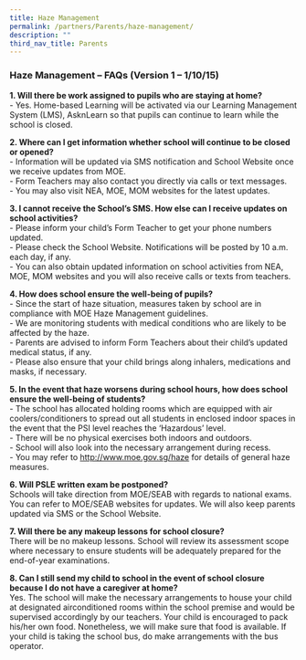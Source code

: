 ```yaml
---
title: Haze Management
permalink: /partners/Parents/haze-management/
description: ""
third_nav_title: Parents
---
```

### Haze Management – FAQs (Version 1 – 1/10/15)

**1\. Will there be work assigned to pupils who are staying at home?**  
\- Yes. Home-based Learning will be activated via our Learning Management System (LMS), AsknLearn so that pupils can continue to learn while the school is closed.  
  
**2\. Where can I get information whether school will continue to be closed or opened?**  
\- Information will be updated via SMS notification and School Website once we receive updates from MOE.  
\- Form Teachers may also contact you directly via calls or text messages.  
\- You may also visit NEA, MOE, MOM websites for the latest updates.  
  
**3\. I cannot receive the School’s SMS. How else can I receive updates on school activities?**  
\- Please inform your child’s Form Teacher to get your phone numbers updated.  
\- Please check the School Website. Notifications will be posted by 10 a.m. each day, if any.  
\- You can also obtain updated information on school activities from NEA, MOE, MOM websites and you will also receive calls or texts from teachers.  
  
**4\. How does school ensure the well-being of pupils?**  
\- Since the start of haze situation, measures taken by school are in compliance with MOE Haze Management guidelines.  
\- We are monitoring students with medical conditions who are likely to be affected by the haze.  
\- Parents are advised to inform Form Teachers about their child’s updated medical status, if any.  
\- Please also ensure that your child brings along inhalers, medications and masks, if necessary.  
  
**5\. In the event that haze worsens during school hours, how does school ensure the well-being of students?**  
\- The school has allocated holding rooms which are equipped with air coolers/conditioners to spread out all students in enclosed indoor spaces in the event that the PSI level reaches the ‘Hazardous’ level.  
\- There will be no physical exercises both indoors and outdoors.  
\- School will also look into the necessary arrangement during recess.  
\- You may refer to http://www.moe.gov.sg/haze for details of general haze measures.  
  
**6\. Will PSLE written exam be postponed?**  
Schools will take direction from MOE/SEAB with regards to national exams. You can refer to MOE/SEAB websites for updates. We will also keep parents updated via SMS or the School Website.  
  
**7\. Will there be any makeup lessons for school closure?**  
There will be no makeup lessons. School will review its assessment scope where necessary to ensure students will be adequately prepared for the end-of-year examinations.  
  
**8\. Can I still send my child to school in the event of school closure because I do not have a caregiver at home?**  
Yes. The school will make the necessary arrangements to house your child at designated airconditioned rooms within the school premise and would be supervised accordingly by our teachers. Your child is encouraged to pack his/her own food. Nonetheless, we will make sure that food is available. If your child is taking the school bus, do make arrangements with the bus operator.